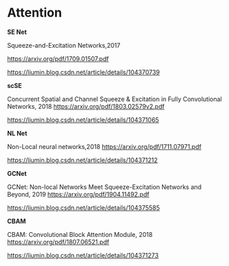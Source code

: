 # Attention



**SE Net**

Squeeze-and-Excitation Networks,2017

https://arxiv.org/pdf/1709.01507.pdf

https://liumin.blog.csdn.net/article/details/104370739



**scSE**

Concurrent Spatial and Channel Squeeze & Excitation in Fully Convolutional Networks, 2018
https://arxiv.org/pdf/1803.02579v2.pdf

https://liumin.blog.csdn.net/article/details/104371065



**NL Net**

Non-Local neural networks,2018
https://arxiv.org/pdf/1711.07971.pdf

https://liumin.blog.csdn.net/article/details/104371212



**GCNet**

GCNet: Non-local Networks Meet Squeeze-Excitation Networks and Beyond, 2019
https://arxiv.org/pdf/1904.11492.pdf

https://liumin.blog.csdn.net/article/details/104375585



**CBAM**

CBAM: Convolutional Block Attention Module, 2018
https://arxiv.org/pdf/1807.06521.pdf

https://liumin.blog.csdn.net/article/details/104371273



